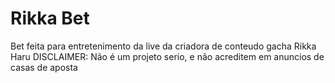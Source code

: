 # Rikka Bet

Bet feita para entretenimento da live da criadora de conteudo gacha Rikka Haru
DISCLAIMER: Não é um projeto serio, e não acreditem em anuncios de casas de aposta
